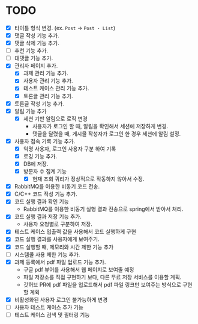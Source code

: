 # TODO

- [X] 타이틀 형식 변경. (ex. `Post` -> `Post - List`)
- [X] 댓글 작성 기능 추가.
- [X] 댓글 삭제 기능 추가.
- [ ] 추천 기능 추가.
- [ ] 대댓글 기능 추가.
- [X] 관리자 페이지 추가.
  - [X] 과제 관리 기능 추가.
  - [X] 사용자 관리 기능 추가.
  - [X] 테스트 케이스 관리 기능 추가.
  - [X] 토론글 관리 기능 추가.
- [X] 토론글 작성 기능 추가.
- [X] 알림 기능 추가
  - [X] 세션 기반 알림으로 로직 변경
    - 사용자가 로그인 할 때, 알림을 확인해서 세션에 저장하게 변경. 
    - 댓글을 달렸을 때, 게시물 작성자가 로그인 한 경우 세션에 알림 설정.
- [X] 사용자 접속 기록 기능 추가.
  - [X] 익명 사용자, 로그인 사용자 구분 하여 기록
  - [X] 로깅 기능 추가.
  - [X] DB에 저장.
  - [X] 방문자 수 집계 기능
    - [X] 현재 조회 쿼리가 정상적으로 작동하지 않아서 수정.
- [X] RabbitMQ를 이용한 비동기 코드 전송.
- [X] C/C++ 코드 작성 기능 추가.
- [X] 코드 실행 결과 확인 기능
  - RabbitMQ를 이용한 비동기 실행 결과 전송으로 spring에서 받아서 처리.
- [X] 코드 실행 결과 저장 기능 추가.
  - 사용자 요청별로 구분하여 저장.
- [X] 테스트 케이스 입출력 값을 사용해서 코드 실행하게 구현
- [X] 코드 실행 결과를 사용자에게 보여주기.
- [X] 코드 실행할 때, 메모리와 시간 제한 기능 추가
- [ ] 시스템콜 사용 제한 기능 추가.
- [X] 과제 등록에서 pdf 파일 업로드 기능 추가.
  - 구글 pdf 뷰어를 사용해서 웹 페이지로 보여줄 예정
  - 파일 저장소를 직접 구현하기 보다, 다른 무료 저장 서비스를 이용할 계획.
  - 깃허브 PR에 pdf 파일을 업로드해서 pdf 파일 링크만 보여주는 방식으로 구현할 계획
- [X] 비활성화된 사용자 로그인 불가능하게 변경
- [ ] 사용자 테스트 케이스 추가 기능
- [ ] 테스트 케이스 검색 및 필터링 기능